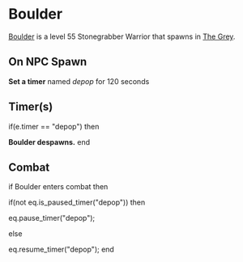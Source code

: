# Boulder



[Boulder](/npc/171008) is a level 55 Stonegrabber Warrior that spawns in [The Grey](/zone/171).



## On NPC Spawn

**Set a timer** named *depop* for 120 seconds


## Timer(s)

if(e.timer == "depop") then


**Boulder despawns.**
end



## Combat

if Boulder enters combat  then


if(not eq.is_paused_timer("depop")) then



eq.pause_timer("depop");


else


eq.resume_timer("depop");
end
